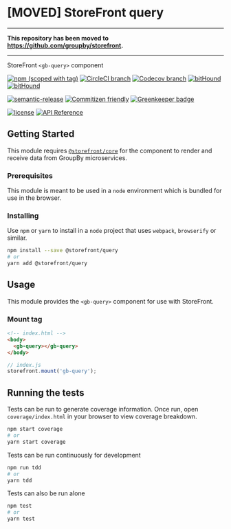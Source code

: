 # [MOVED] StoreFront query

* * *

**This repository has been moved to <https://github.com/groupby/storefront>.**

* * *

StoreFront `<gb-query>` component

[![npm (scoped with tag)](https://img.shields.io/npm/v/@storefront/query.svg?style=flat-square)](https://www.npmjs.com/package/@storefront/query)
[![CircleCI branch](https://img.shields.io/circleci/project/github/groupby/storefront-query/master.svg?style=flat-square)](https://circleci.com/gh/groupby/storefront-query/tree/master)
[![Codecov branch](https://img.shields.io/codecov/c/github/groupby/storefront-query/master.svg?style=flat-square)](https://codecov.io/gh/groupby/storefront-query)
[![bitHound](https://img.shields.io/bithound/code/github/groupby/storefront-query.svg?style=flat-square)](https://www.bithound.io/github/groupby/storefront-query)
[![bitHound](https://img.shields.io/bithound/dependencies/github/groupby/storefront-query.svg?style=flat-square)](https://www.bithound.io/github/groupby/storefront-query)

[![semantic-release](https://img.shields.io/badge/%20%20%F0%9F%93%A6%F0%9F%9A%80-semantic--release-e10079.svg?style=flat-square)](https://github.com/semantic-release/semantic-release)
[![Commitizen friendly](https://img.shields.io/badge/commitizen-friendly-brightgreen.svg?style=flat-square)](http://commitizen.github.io/cz-cli/)
[![Greenkeeper badge](https://badges.greenkeeper.io/groupby/storefront-query.svg)](https://greenkeeper.io/)

[![license](https://img.shields.io/github/license/mashape/apistatus.svg?style=flat-square)](https://choosealicense.com/licenses/mit/)
[![API Reference](https://img.shields.io/badge/API_reference-latest-blue.svg?style=flat-square)](https://groupby.github.io/storefront-query/)

## Getting Started

This module requires [`@storefront/core`](https://www.npmjs.com/package/@storefront/core) for the component to render
and receive data from GroupBy microservices.

### Prerequisites

This module is meant to be used in a `node` environment which is bundled for use in the browser.

### Installing

Use `npm` or `yarn` to install in a `node` project that uses `webpack`, `browserify` or similar.

```sh
npm install --save @storefront/query
# or
yarn add @storefront/query
```

## Usage

This module provides the `<gb-query>` component for use with StoreFront.

### Mount tag

```html
<!-- index.html -->
<body>
  <gb-query></gb-query>
</body>
```

```js
// index.js
storefront.mount('gb-query');
```

## Running the tests

Tests can be run to generate coverage information.
Once run, open `coverage/index.html` in your browser to view coverage breakdown.

```sh
npm start coverage
# or
yarn start coverage
```

Tests can be run continuously for development

```sh
npm run tdd
# or
yarn tdd
```

Tests can also be run alone

```sh
npm test
# or
yarn test
```
